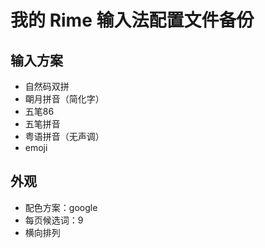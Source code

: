 # 我的 Rime 输入法配置文件备份

## 输入方案

- 自然码双拼
- 朙月拼音（简化字）
- 五笔86
- 五笔拼音
- 粤语拼音（无声调）
- emoji

## 外观

- 配色方案：google
- 每页候选词：9
- 横向排列
